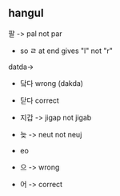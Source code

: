 ## hangul

팔 -> pal not par
- so ㄹ at end gives "l" not "r"

datda->
- 닼다 wrong (dakda)
- 닫다 correct

- 지갑 -> jigap not jigab

- 늦 -> neut not neuj

- eo
- 으 -> wrong
- 어 -> correct